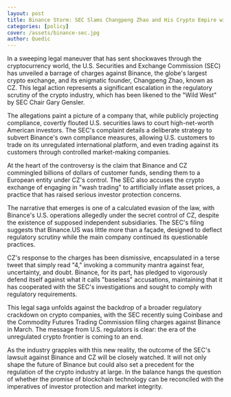 ```yaml
---
layout: post
title: Binance Storm: SEC Slams Changpeng Zhao and His Crypto Empire with 13 Major Charges
categories: [policy]
cover: /assets/binance-sec.jpg
author: Quedic
---
```


In a sweeping legal maneuver that has sent shockwaves through the cryptocurrency world, the U.S. Securities and Exchange Commission (SEC) has unveiled a barrage of charges against Binance, the globe's largest crypto exchange, and its enigmatic founder, Changpeng Zhao, known as CZ. This legal action represents a significant escalation in the regulatory scrutiny of the crypto industry, which has been likened to the "Wild West" by SEC Chair Gary Gensler.

The allegations paint a picture of a company that, while publicly projecting compliance, covertly flouted U.S. securities laws to court high-net-worth American investors. The SEC's complaint details a deliberate strategy to subvert Binance's own compliance measures, allowing U.S. customers to trade on its unregulated international platform, and even trading against its customers through controlled market-making companies.

At the heart of the controversy is the claim that Binance and CZ commingled billions of dollars of customer funds, sending them to a European entity under CZ's control. The SEC also accuses the crypto exchange of engaging in "wash trading" to artificially inflate asset prices, a practice that has raised serious investor protection concerns.

The narrative that emerges is one of a calculated evasion of the law, with Binance's U.S. operations allegedly under the secret control of CZ, despite the existence of supposed independent subsidiaries. The SEC's filing suggests that Binance.US was little more than a façade, designed to deflect regulatory scrutiny while the main company continued its questionable practices.

CZ's response to the charges has been dismissive, encapsulated in a terse tweet that simply read "4," invoking a community mantra against fear, uncertainty, and doubt. Binance, for its part, has pledged to vigorously defend itself against what it calls "baseless" accusations, maintaining that it has cooperated with the SEC's investigations and sought to comply with regulatory requirements.

This legal saga unfolds against the backdrop of a broader regulatory crackdown on crypto companies, with the SEC recently suing Coinbase and the Commodity Futures Trading Commission filing charges against Binance in March. The message from U.S. regulators is clear: the era of the unregulated crypto frontier is coming to an end.

As the industry grapples with this new reality, the outcome of the SEC's lawsuit against Binance and CZ will be closely watched. It will not only shape the future of Binance but could also set a precedent for the regulation of the crypto industry at large. In the balance hangs the question of whether the promise of blockchain technology can be reconciled with the imperatives of investor protection and market integrity.
